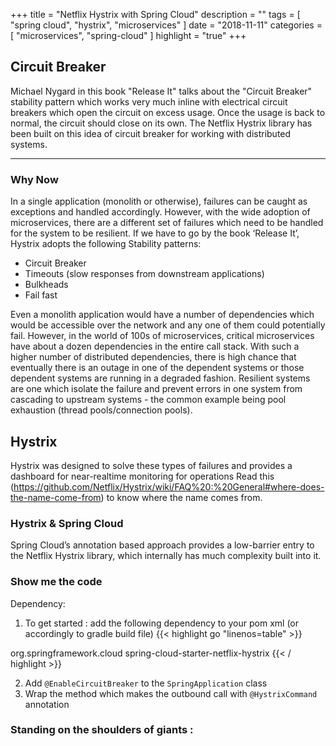 +++
title = "Netflix Hystrix with Spring Cloud"
description = ""
tags = [
    "spring cloud",
    "hystrix",
    "microservices"
]
date = "2018-11-11"
categories = [
    "microservices",
    "spring-cloud"
]
highlight = "true"
+++

## Circuit Breaker

Michael Nygard in this book "Release It" talks about the "Circuit Breaker" stability pattern which works very much inline with electrical circuit breakers which open the circuit on excess usage. Once the usage is back to normal, the circuit should close on its own.
The Netflix Hystrix library has been built on this idea of circuit breaker for working with distributed systems.

***

### Why Now

In a single application (monolith or otherwise), failures can be caught as exceptions and handled accordingly. However, with the wide adoption of microservices, there are a different set of failures which need to be handled for the system to be resilient.
If we have to go by the book ‘Release It’, Hystrix adopts the following Stability patterns:

* Circuit Breaker
* Timeouts (slow responses from downstream applications)
* Bulkheads 
* Fail fast

Even a monolith application would have a number of dependencies which would be accessible over the network and any one of them could potentially fail. However, in the world of 100s of microservices, critical microservices have about a dozen dependencies in the entire call stack. With such a higher number of distributed dependencies, there is high chance that eventually there is an outage in one of the dependent systems or those dependent systems are running in a degraded fashion.
Resilient systems are one which isolate the failure and prevent errors in one system from cascading to upstream systems - the common example being pool exhaustion (thread pools/connection pools).

## Hystrix

Hystrix was designed to solve these types of failures and provides a dashboard for near-realtime monitoring for operations
Read this (https://github.com/Netflix/Hystrix/wiki/FAQ%20:%20General#where-does-the-name-come-from) to know where the name comes from.

### Hystrix & Spring Cloud

Spring Cloud’s annotation based approach provides a low-barrier entry to the Netflix Hystrix library, which internally has much complexity built into it. 

### Show me the code

Dependency:

1.	To get started : add the following dependency to your pom xml (or accordingly to gradle build file)
{{< highlight go "linenos=table" >}}
<dependency>  
    <groupId>org.springframework.cloud</groupId>  
    <artifactId>spring-cloud-starter-netflix-hystrix</artifactId>  
</dependency>  
{{< / highlight >}}
       
2.	Add `@EnableCircuitBreaker` to the `SpringApplication` class
3.	Wrap the method which makes the outbound call with `@HystrixCommand` annotation


### Standing on the shoulders of giants :

